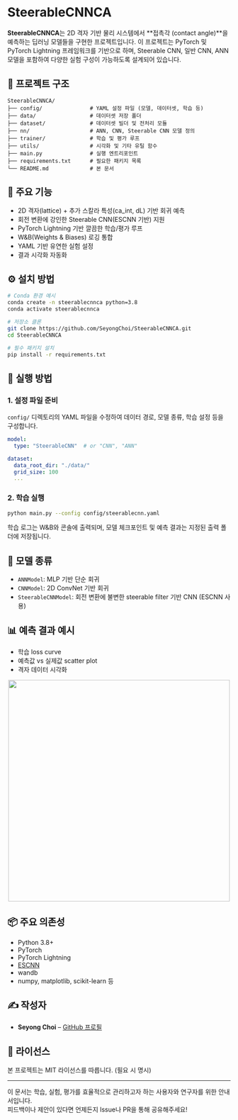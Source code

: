 # SteerableCNNCA

**SteerableCNNCA**는 2D 격자 기반 물리 시스템에서 **접촉각 (contact angle)**을 예측하는 딥러닝 모델들을 구현한 프로젝트입니다. 이 프로젝트는 PyTorch 및 PyTorch Lightning 프레임워크를 기반으로 하며, Steerable CNN, 일반 CNN, ANN 모델을 포함하여 다양한 실험 구성이 가능하도록 설계되어 있습니다.

## 📁 프로젝트 구조

```
SteerableCNNCA/
├── config/               # YAML 설정 파일 (모델, 데이터셋, 학습 등)
├── data/                 # 데이터셋 저장 폴더
├── dataset/              # 데이터셋 빌더 및 전처리 모듈
├── nn/                   # ANN, CNN, Steerable CNN 모델 정의
├── trainer/              # 학습 및 평가 루프
├── utils/                # 시각화 및 기타 유틸 함수
├── main.py               # 실행 엔트리포인트
├── requirements.txt      # 필요한 패키지 목록
└── README.md             # 본 문서
```

## 🧠 주요 기능

- 2D 격자(lattice) + 추가 스칼라 특성(ca_int, dL) 기반 회귀 예측
- 회전 변환에 강인한 Steerable CNN(ESCNN 기반) 지원
- PyTorch Lightning 기반 깔끔한 학습/평가 루프
- W&B(Weights & Biases) 로깅 통합
- YAML 기반 유연한 실험 설정
- 결과 시각화 자동화

## ⚙️ 설치 방법

```bash
# Conda 환경 예시
conda create -n steerablecnnca python=3.8
conda activate steerablecnnca

# 저장소 클론
git clone https://github.com/SeyongChoi/SteerableCNNCA.git
cd SteerableCNNCA

# 필수 패키지 설치
pip install -r requirements.txt
```

## 🚀 실행 방법

### 1. 설정 파일 준비

`config/` 디렉토리의 YAML 파일을 수정하여 데이터 경로, 모델 종류, 학습 설정 등을 구성합니다.

```yaml
model:
  type: "SteerableCNN"  # or "CNN", "ANN"

dataset:
  data_root_dir: "./data/"
  grid_size: 100
  ...
```

### 2. 학습 실행

```bash
python main.py --config config/steerablecnn.yaml
```

학습 로그는 W&B와 콘솔에 출력되며, 모델 체크포인트 및 예측 결과는 지정된 출력 폴더에 저장됩니다.

## 🧩 모델 종류

- `ANNModel`: MLP 기반 단순 회귀
- `CNNModel`: 2D ConvNet 기반 회귀
- `SteerableCNNModel`: 회전 변환에 불변한 steerable filter 기반 CNN (ESCNN 사용)

## 📊 예측 결과 예시

- 학습 loss curve  
- 예측값 vs 실제값 scatter plot  
- 격자 데이터 시각화

<p align="center">
  <img src="docs/example_plot.png" width="500">
</p>

## 📦 주요 의존성

- Python 3.8+
- PyTorch
- PyTorch Lightning
- [ESCNN](https://github.com/QUVA-Lab/escnn)
- wandb
- numpy, matplotlib, scikit-learn 등

## ✍️ 작성자

- **Seyong Choi** – [GitHub 프로필](https://github.com/SeyongChoi)

## 📄 라이선스

본 프로젝트는 MIT 라이선스를 따릅니다. (필요 시 명시)

---

이 문서는 학습, 실험, 평가를 효율적으로 관리하고자 하는 사용자와 연구자를 위한 안내서입니다.  
피드백이나 제안이 있다면 언제든지 Issue나 PR을 통해 공유해주세요!

